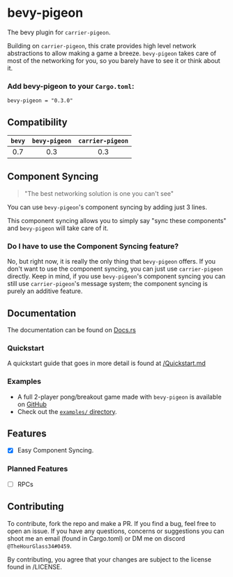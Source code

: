# bevy-pigeon

The bevy plugin for `carrier-pigeon`.

Building on `carrier-pigeon`, this crate provides high level network abstractions to allow making a game a breeze.
`bevy-pigeon` takes care of most of the networking for you, so you barely have to see it or think about it.

### Add bevy-pigeon to your `Cargo.toml`:

`bevy-pigeon = "0.3.0"`

## Compatibility
| `bevy` | `bevy-pigeon` | `carrier-pigeon` |
|:------:|:-------------:|:----------------:|
|  0.7   |      0.3      |       0.3        |

## Component Syncing

> "The best networking solution is one you can't see"

You can use `bevy-pigeon`'s component syncing by adding just 3 lines.

This component syncing allows you to simply say "sync these components" and `bevy-pigeon` will take care of it.

### Do I have to use the Component Syncing feature?

No, but right now, it is really the only thing that `bevy-pigeon` offers. If you don't want to use the component syncing,
you can just use `carrier-pigeon` directly. Keep in mind, if you use `bevy-pigeon`'s component syncing you can
still use `carrier-pigeon`'s message system; the component syncing is purely an additive feature.

## Documentation

The documentation can be found on [Docs.rs](https://docs.rs/bevy-pigeon)

### Quickstart

A quickstart guide that goes in more detail is found at [/Quickstart.md](Quickstart.md)

### Examples

- A full 2-player pong/breakout game made with `bevy-pigeon` is available on [GitHub](https://github.com/MitchellMarinoDev/bong)
- Check out the 
[`examples/` directory](examples).

## Features

- [x] Easy Component Syncing.

### Planned Features

- [ ] RPCs

## Contributing

To contribute, fork the repo and make a PR. If you find a bug, feel free to open an issue. If you have any questions,
concerns or suggestions you can shoot me an email (found in Cargo.toml) or DM me on discord `@TheHourGlass34#0459`.

By contributing, you agree that your changes are subject to the license found in /LICENSE.
